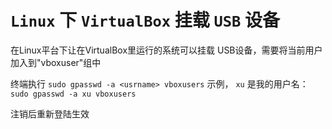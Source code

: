 # `Linux` 下 `VirtualBox` 挂载 `USB` 设备

在Linux平台下让在VirtualBox里运行的系统可以挂载
USB设备，需要将当前用户加入到"vboxuser"组中

终端执行 `sudo gpasswd -a <usrname> vboxusers`
示例， `xu` 是我的用户名： `sudo gpasswd -a xu vboxusers`

注销后重新登陆生效
